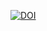 <a href="https://doi.org/10.5281/zenodo.15298437"><img src="https://zenodo.org/badge/974359391.svg" alt="DOI"></a>
